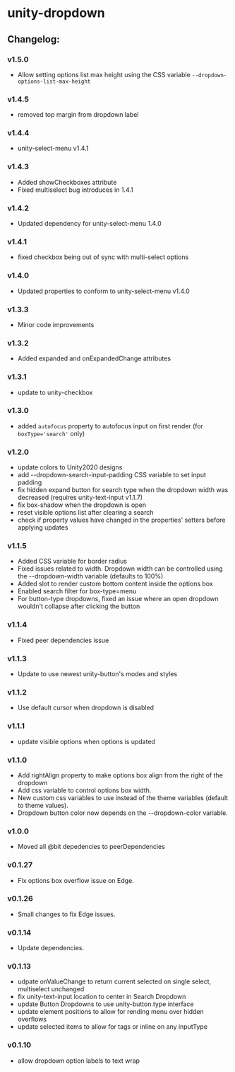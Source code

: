 # unity-dropdown

## Changelog:

### v1.5.0
- Allow setting options list max height using the CSS variable `--dropdown-options-list-max-height` 

### v1.4.5
- removed top margin from dropdown label

### v1.4.4
- unity-select-menu v1.4.1

### v1.4.3
- Added showCheckboxes attribute
- Fixed multiselect bug introduces in 1.4.1

### v1.4.2
- Updated dependency for unity-select-menu 1.4.0

### v1.4.1
- fixed checkbox being out of sync with multi-select options

### v1.4.0
- Updated properties to conform to unity-select-menu v1.4.0

### v1.3.3
- Minor code improvements

### v1.3.2
- Added expanded and onExpandedChange attributes

### v1.3.1
- update to unity-checkbox

### v1.3.0
- added `autofocus` property to autofocus input on first render (for `boxType='search'` only)

### v1.2.0
- update colors to Unity2020 designs
- add --dropdown-search-input-padding CSS variable to set input padding
- fix hidden expand button for search type when the dropdown width was decreased (requires unity-text-input v1.1.7)
- fix box-shadow when the dropdown is open
- reset visible options list after clearing a search
- check if property values have changed in the properties' setters before applying updates

### v1.1.5
- Added CSS variable for border radius
- Fixed issues related to width. Dropdown width can be controlled using the --dropdown-width variable (defaults to 100%)
- Added slot to render custom bottom content inside the options box
- Enabled search filter for box-type=menu
- For button-type dropdowns, fixed an issue where an open dropdown wouldn't collapse after clicking the button

### v1.1.4
- Fixed peer dependencies issue

### v1.1.3
- Update to use newest unity-button's modes and styles

### v1.1.2
- Use default cursor when dropdown is disabled

### v1.1.1
- update visible options when options is updated

### v1.1.0
- Add rightAlign property to make options box align from the right of the dropdown
- Add css variable to control options box width.
- New custom css variables to use instead of the theme variables (default to theme values).
- Dropdown button color now depends on the --dropdown-color variable.

### v1.0.0
- Moved all @bit depedencies to peerDependencies

### v0.1.27
- Fix options box overflow issue on Edge.

### v0.1.26
- Small changes to fix Edge issues.

### v0.1.14
- Update dependencies.

### v0.1.13
- udpate onValueChange to return current selected on single select, multiselect unchanged
- fix unity-text-input location to center in Search Dropdown
- update Button Dropdowns to use unity-button.type interface
- update element positions to allow for rending menu over hidden overflows
- update selected items to allow for tags or inline on any inputType

### v0.1.10
- allow dropdown option labels to text wrap